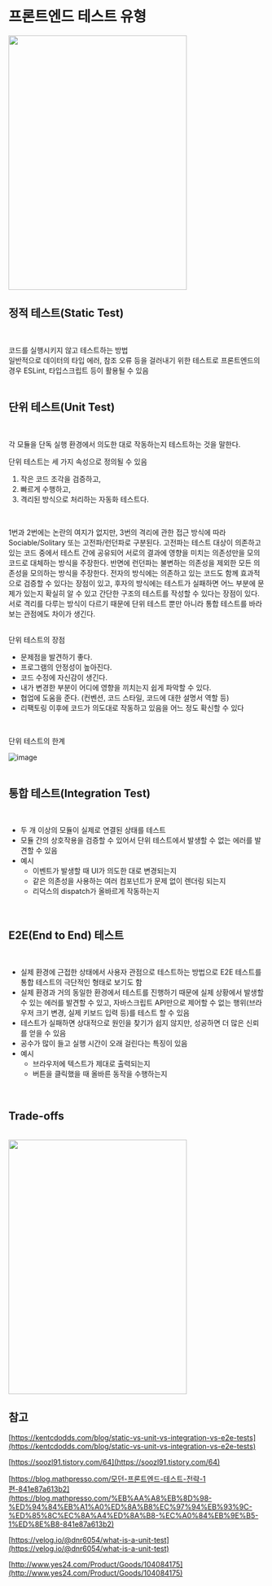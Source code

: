 # 프론트엔드 테스트 유형

<img src="https://user-images.githubusercontent.com/103919739/168051575-5846025a-64ad-4d71-901a-1b4ae9a54a85.png" width="350" height="500">  
<br />

## 정적 테스트(Static Test)
<br />

코드를 실행시키지 않고 테스트하는 방법  
일반적으로 데이터의 타입 에러, 참조 오류 등을 걸러내기 위한 테스트로 프론트엔드의 경우 ESLint, 타입스크립트 등이 활용될 수 있음  
<br />

## 단위 테스트(Unit Test)
<br />

각 모듈을 단독 실행 환경에서 의도한 대로 작동하는지 테스트하는 것을 말한다.  

단위 테스트는 세 가지 속성으로 정의될 수 있음  

1. 작은 코드 조각을 검증하고,
2. 빠르게 수행하고,
3. 격리된 방식으로 처리하는 자동화 테스트다.
<br />

1번과 2번에는 논란의 여지가 없지만, 3번의 격리에 관한 접근 방식에 따라 Sociable/Solitary 또는 고전파/런던파로 구분된다. 고전파는 테스트 대상이 의존하고 있는 코드 중에서 테스트 간에 공유되어 서로의 결과에 영향을 미치는 의존성만을 모의 코드로 대체하는 방식을 주장한다. 반면에 런던파는 불변하는 의존성을 제외한 모든 의존성을 모의하는 방식을 주장한다. 전자의 방식에는 의존하고 있는 코드도 함께 효과적으로 검증할 수 있다는 장점이 있고, 후자의 방식에는 테스트가 실패하면 어느 부분에 문제가 있는지 확실히 알 수 있고 간단한 구조의 테스트를 작성할 수 있다는 장점이 있다. 서로 격리를 다루는 방식이 다르기 때문에 단위 테스트 뿐만 아니라 통합 테스트를 바라보는 관점에도 차이가 생긴다.  
<br />

단위 테스트의 장점

- 문제점을 발견하기 좋다.
- 프로그램의 안정성이 높아진다.
- 코드 수정에 자신감이 생긴다.
- 내가 변경한 부분이 어디에 영향을 끼치는지 쉽게 파악할 수 있다.
- 협업에 도움을 준다. (컨벤션, 코드 스타일, 코드에 대한 설명서 역할 등)
- 리팩토링 이후에 코드가 의도대로 작동하고 있음을 어느 정도 확신할 수 있다  
<br />

단위 테스트의 한계
<br />

![image](https://user-images.githubusercontent.com/103919739/168052802-3419d488-d5f7-4b16-8b84-88884d7c6676.png)  
<br />

## 통합 테스트(Integration Test)
<br />

- 두 개 이상의 모듈이 실제로 연결된 상태를 테스트
- 모듈 간의 상호작용을 검증할 수 있어서 단위 테스트에서 발생할 수 없는 에러를 발견할 수 있음
- 예시
    - 이벤트가 발생할 때 UI가 의도한 대로 변경되는지
    - 같은 의존성을 사용하는 여러 컴포넌트가 문제 없이 렌더링 되는지
    - 리덕스의 dispatch가 올바르게 작동하는지  
<br />

## E2E(End to End) 테스트  
<br />

- 실제 환경에 근접한 상태에서 사용자 관점으로 테스트하는 방법으로 E2E 테스트를 통합 테스트의 극단적인 형태로 보기도 함
- 실제 환경과 거의 동일한 환경에서 테스트를 진행하기 때문에 실제 상황에서 발생할 수 있는 에러를 발견할 수 있고, 자바스크립트 API만으로 제어할 수 없는 행위(브라우저 크기 변경, 실제 키보드 입력 등)를 테스트 할 수 있음
- 테스트가 실패하면 상대적으로 원인을 찾기가 쉽지 않지만, 성공하면 더 많은 신뢰를 얻을 수 있음
- 공수가 많이 들고 실행 시간이 오래 걸린다는 특징이 있음
- 예시
    - 브라우저에 텍스트가 제대로 출력되는지
    - 버튼을 클릭했을 때 올바른 동작을 수행하는지  
<br />

## Trade-offs
<br />

<img src="https://user-images.githubusercontent.com/103919739/168052873-9a05bb26-15d2-4d6a-a4a2-80abefed68b1.png" width="350" height="500">
<br />

## 참고  
[https://kentcdodds.com/blog/static-vs-unit-vs-integration-vs-e2e-tests](https://kentcdodds.com/blog/static-vs-unit-vs-integration-vs-e2e-tests)

[https://soozl91.tistory.com/64](https://soozl91.tistory.com/64)

[https://blog.mathpresso.com/모던-프론트엔드-테스트-전략-1편-841e87a613b2](https://blog.mathpresso.com/%EB%AA%A8%EB%8D%98-%ED%94%84%EB%A1%A0%ED%8A%B8%EC%97%94%EB%93%9C-%ED%85%8C%EC%8A%A4%ED%8A%B8-%EC%A0%84%EB%9E%B5-1%ED%8E%B8-841e87a613b2)

[https://velog.io/@dnr6054/what-is-a-unit-test](https://velog.io/@dnr6054/what-is-a-unit-test)

[http://www.yes24.com/Product/Goods/104084175](http://www.yes24.com/Product/Goods/104084175)

